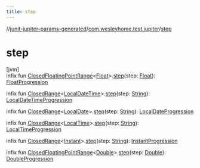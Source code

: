 ```yaml
---
title: step
---
```

//[junit-jupiter-params-generated](../../index.html)/[com.wesleyhome.test.jupiter](index.html)/[step](step.html)



# step



[jvm]\
infix fun [ClosedFloatingPointRange](https://kotlinlang.org/api/latest/jvm/stdlib/kotlin.ranges/-closed-floating-point-range/index.html)&lt;[Float](https://kotlinlang.org/api/latest/jvm/stdlib/kotlin/-float/index.html)&gt;.[step](step.html)(step: [Float](https://kotlinlang.org/api/latest/jvm/stdlib/kotlin/-float/index.html)): [FloatProgression](../com.wesleyhome.test.jupiter.provider.number/-float-progression/index.html)

infix fun [ClosedRange](https://kotlinlang.org/api/latest/jvm/stdlib/kotlin.ranges/-closed-range/index.html)&lt;[LocalDateTime](https://docs.oracle.com/javase/8/docs/api/java/time/LocalDateTime.html)&gt;.[step](step.html)(step: [String](https://kotlinlang.org/api/latest/jvm/stdlib/kotlin/-string/index.html)): [LocalDateTimeProgression](../com.wesleyhome.test.jupiter.provider/-local-date-time-progression/index.html)

infix fun [ClosedRange](https://kotlinlang.org/api/latest/jvm/stdlib/kotlin.ranges/-closed-range/index.html)&lt;[LocalDate](https://docs.oracle.com/javase/8/docs/api/java/time/LocalDate.html)&gt;.[step](step.html)(step: [String](https://kotlinlang.org/api/latest/jvm/stdlib/kotlin/-string/index.html)): [LocalDateProgression](../com.wesleyhome.test.jupiter.provider/-local-date-progression/index.html)

infix fun [ClosedRange](https://kotlinlang.org/api/latest/jvm/stdlib/kotlin.ranges/-closed-range/index.html)&lt;[LocalTime](https://docs.oracle.com/javase/8/docs/api/java/time/LocalTime.html)&gt;.[step](step.html)(step: [String](https://kotlinlang.org/api/latest/jvm/stdlib/kotlin/-string/index.html)): [LocalTimeProgression](../com.wesleyhome.test.jupiter.provider/-local-time-progression/index.html)

infix fun [ClosedRange](https://kotlinlang.org/api/latest/jvm/stdlib/kotlin.ranges/-closed-range/index.html)&lt;[Instant](https://docs.oracle.com/javase/8/docs/api/java/time/Instant.html)&gt;.[step](step.html)(step: [String](https://kotlinlang.org/api/latest/jvm/stdlib/kotlin/-string/index.html)): [InstantProgression](../com.wesleyhome.test.jupiter.provider/-instant-progression/index.html)

infix fun [ClosedFloatingPointRange](https://kotlinlang.org/api/latest/jvm/stdlib/kotlin.ranges/-closed-floating-point-range/index.html)&lt;[Double](https://kotlinlang.org/api/latest/jvm/stdlib/kotlin/-double/index.html)&gt;.[step](step.html)(step: [Double](https://kotlinlang.org/api/latest/jvm/stdlib/kotlin/-double/index.html)): [DoubleProgression](../com.wesleyhome.test.jupiter.provider.number/-double-progression/index.html)





